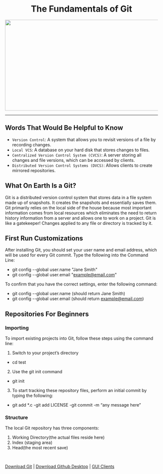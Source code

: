 <h1 align="center">The Fundamentals of Git</h1>

<p align="center">
  <img width="800" height="300" src="https://i.pinimg.com/600x315/2c/b6/70/2cb670b6ddd8922a1c1b2fee4f6f758c.jpg">
</p>
<hr>

## Words That Would Be Helpful to Know
- `Version Control`: A system that allows you to revisit versions of a file by recording changes.
- `Local VCS`: A database on your hard disk that stores changes to files.
- `Centralized Version Control System (CVCS)`: A server storing all changes and file versions, which can be accessed by clients.
- `Distributed Version Control Systems (DVCS)`: Allows clients to create mirrored repositories.

## What On Earth Is a Git?
Git is a distributed version control system that stores data in a file system made up of snapshots. It creates the snapshots and essentially saves them. Git primarily relies on the local side of the house because most important information comes from local resources which eliminates the need to return history information from a server and allows one to work on a project. Git is like a gatekeeper! Changes applied to any file or directory is tracked by it. 

## First Run Customizations
After installing Git, you should set your user name and email address, which will be used for every Git commit.
Type the following into the Command Line:
- git config --global user.name "Jane Smith"
- git config --global user.email "example@email.com"

To confirm that you have the correct settings, enter the following command:
- git config --global user.name (should return Jane Smith)
- git config --global user.email (should return example@email.com)

## Repositories For Beginners

### Importing
To import existing projects into Git, follow these steps using the command line:
1. Switch to your project’s directory
  - cd test
2. Use the git init command
  - git init
3. To start tracking these repository files, perform an initial commit by typing the following:
  - git add *.c
  -git add LICENSE
  -git commit -m “any message here”

### Structure
The local Git repository has three components:
1. Working Directory(the actual files reside here)
2. Index (staging area)
3. Head(the most recent save)

<br>

[Download Git](http://git-scm.com/download/win) | [Download Github Desktop](http://windows.github.com/) | [GUI Clients](https://git-scm.com/downloads/guis)

